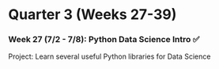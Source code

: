 # Quarter 3 (Weeks 27-39)

### Week 27 (7/2 - 7/8):  Python Data Science Intro :white_check_mark:
Project:  Learn several useful Python libraries for Data Science
